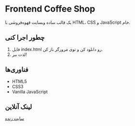 # Frontend Coffee Shop

یک قالب ساده وبسایت قهوه‌فروشی با HTML، CSS و JavaScript خام.

## چطور اجرا کنی
1. فایل index.html رو دانلود کن و توی مرورگر باز کن.
2. لذت ببر!

## فناوری‌ها
- HTML5
- CSS3
- Vanilla JavaScript

## لینک آنلاین
[سایت زنده](https://mahdi-akbari93.github.io/frontend-coffee-shop)
